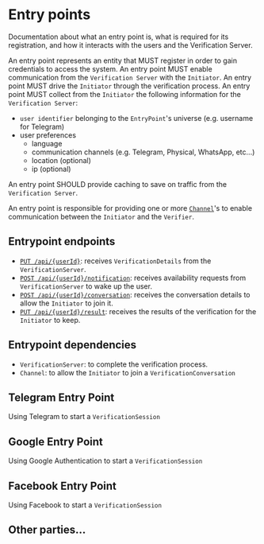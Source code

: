 # Entry points
Documentation about what an entry point is, what is required for its registration, and how it interacts with the users and the Verification Server.

An entry point represents an entity that MUST register in order to gain credentials to access the system.
An entry point MUST enable communication from the `Verification Server` with the `Initiator`.
An entry point MUST drive the `Initiator` through the verification process.
An entry point MUST collect from the `Initiator` the following information for the `Verification Server`:
- `user identifier` belonging to the `EntryPoint`'s universe (e.g. username for Telegram)
- user preferences
  - language
  - communication channels (e.g. Telegram, Physical, WhatsApp, etc...)
  - location (optional)
  - ip (optional)

An entry point SHOULD provide caching to save on traffic from the `Verification Server`.

An entry point is responsible for providing one or more [`Channel`](channel.md)'s to enable 
communication between the `Initiator` and the `Verifier`.

## Entrypoint endpoints
- [`PUT /api/{userId}`](): receives `VerificationDetails` from the `VerificationServer`.
- [`POST /api/{userId}/notification`](): receives availability requests from `VerificationServer` to wake up the user.
- [`POST /api/{userId}/conversation`](): receives the conversation details to allow the `Initiator` to join it.
- [`PUT /api/{userId}/result`](): receives the results of the verification for the `Initiator` to keep.

## Entrypoint dependencies
- `VerificationServer`: to complete the verification process.
- `Channel`: to allow the `Initiator` to join a `VerificationConversation`


## Telegram Entry Point
Using Telegram to start a `VerificationSession`

## Google Entry Point
Using Google Authentication to start a `VerificationSession`

## Facebook Entry Point
Using Facebook to start a `VerificationSession`

## Other parties...